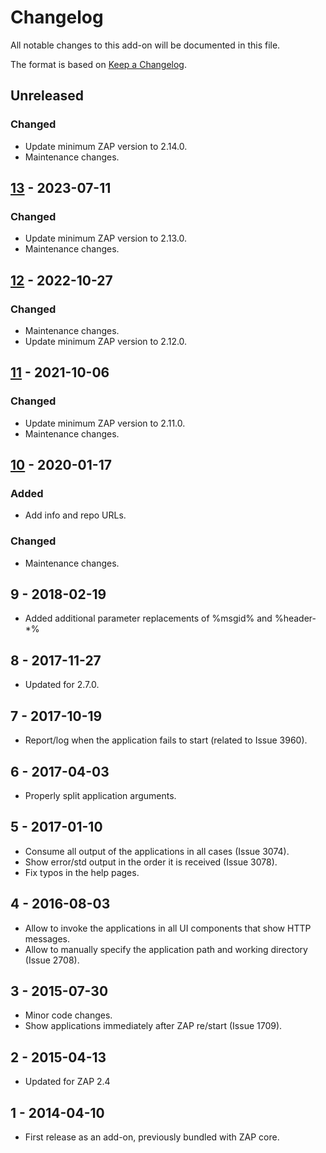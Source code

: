 # Changelog
All notable changes to this add-on will be documented in this file.

The format is based on [Keep a Changelog](https://keepachangelog.com/en/1.0.0/).

## Unreleased
### Changed
- Update minimum ZAP version to 2.14.0.
- Maintenance changes.

## [13] - 2023-07-11
### Changed
- Update minimum ZAP version to 2.13.0.
- Maintenance changes.

## [12] - 2022-10-27
### Changed
- Maintenance changes.
- Update minimum ZAP version to 2.12.0.

## [11] - 2021-10-06
### Changed
- Update minimum ZAP version to 2.11.0.
- Maintenance changes.

## [10] - 2020-01-17
### Added
- Add info and repo URLs.

### Changed
- Maintenance changes.

## 9 - 2018-02-19

- Added additional parameter replacements of %msgid% and %header-*%

## 8 - 2017-11-27

- Updated for 2.7.0.

## 7 - 2017-10-19

- Report/log when the application fails to start (related to Issue 3960).

## 6 - 2017-04-03

- Properly split application arguments.

## 5 - 2017-01-10

- Consume all output of the applications in all cases (Issue 3074).
- Show error/std output in the order it is received (Issue 3078).
- Fix typos in the help pages.

## 4 - 2016-08-03

- Allow to invoke the applications in all UI components that show HTTP messages.
- Allow to manually specify the application path and working directory (Issue 2708).

## 3 - 2015-07-30

- Minor code changes.
- Show applications immediately after ZAP re/start (Issue 1709).

## 2 - 2015-04-13

- Updated for ZAP 2.4

## 1 - 2014-04-10

- First release as an add-on, previously bundled with ZAP core.

[13]: https://github.com/zaproxy/zap-extensions/releases/invoke-v13
[12]: https://github.com/zaproxy/zap-extensions/releases/invoke-v12
[11]: https://github.com/zaproxy/zap-extensions/releases/invoke-v11
[10]: https://github.com/zaproxy/zap-extensions/releases/invoke-v10
